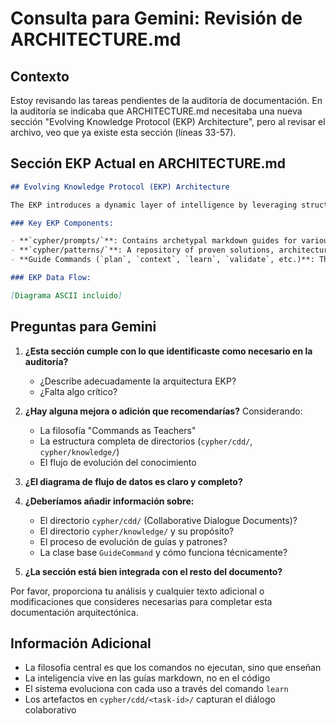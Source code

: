 # Consulta para Gemini: Revisión de ARCHITECTURE.md

## Contexto

Estoy revisando las tareas pendientes de la auditoría de documentación. En la auditoría se indicaba que ARCHITECTURE.md necesitaba una nueva sección "Evolving Knowledge Protocol (EKP) Architecture", pero al revisar el archivo, veo que ya existe esta sección (líneas 33-57).

## Sección EKP Actual en ARCHITECTURE.md

```markdown
## Evolving Knowledge Protocol (EKP) Architecture

The EKP introduces a dynamic layer of intelligence by leveraging structured knowledge artifacts within the `cypher/` directory. This architecture facilitates a collaborative dialogue between the user and the AI, guided by evolving patterns and prompts.

### Key EKP Components:

- **`cypher/prompts/`**: Contains archetypal markdown guides for various AI roles and commands (e.g., `plan-guide.md`, `learn-guide.md`). These are the "teachers" that instruct the AI on how to approach specific tasks or dialogues. Commands like `plan`, `context`, `learn`, and `validate` read these guides to structure their interactions.
- **`cypher/patterns/`**: A repository of proven solutions, architectural patterns, and strategic guides extracted from successful tasks. These patterns represent consolidated wisdom that can be referenced by AI agents during planning and execution.
- **Guide Commands (`plan`, `context`, `learn`, `validate`, etc.)**: These CLI commands are designed to initiate and facilitate specific dialogues. Instead of directly executing complex logic, they present the AI with a relevant guide from `cypher/prompts/`, enabling a collaborative, iterative process.

### EKP Data Flow:

[Diagrama ASCII incluido]
```

## Preguntas para Gemini

1. **¿Esta sección cumple con lo que identificaste como necesario en la auditoría?** 
   - ¿Describe adecuadamente la arquitectura EKP?
   - ¿Falta algo crítico?

2. **¿Hay alguna mejora o adición que recomendarías?** Considerando:
   - La filosofía "Commands as Teachers"
   - La estructura completa de directorios (`cypher/cdd/`, `cypher/knowledge/`)
   - El flujo de evolución del conocimiento

3. **¿El diagrama de flujo de datos es claro y completo?**

4. **¿Deberíamos añadir información sobre:**
   - El directorio `cypher/cdd/` (Collaborative Dialogue Documents)?
   - El directorio `cypher/knowledge/` y su propósito?
   - El proceso de evolución de guías y patrones?
   - La clase base `GuideCommand` y cómo funciona técnicamente?

5. **¿La sección está bien integrada con el resto del documento?**

Por favor, proporciona tu análisis y cualquier texto adicional o modificaciones que consideres necesarias para completar esta documentación arquitectónica.

## Información Adicional

- La filosofía central es que los comandos no ejecutan, sino que enseñan
- La inteligencia vive en las guías markdown, no en el código
- El sistema evoluciona con cada uso a través del comando `learn`
- Los artefactos en `cypher/cdd/<task-id>/` capturan el diálogo colaborativo